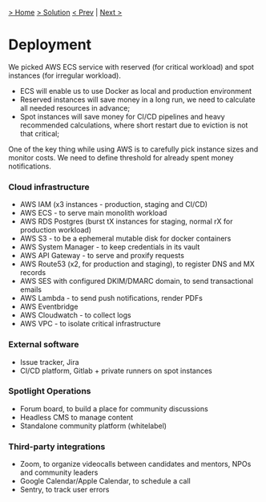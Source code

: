[> Home](../README.md)  [> Solution](README.md)
[< Prev]()  |  [Next >]()

# Deployment

We picked AWS ECS service with reserved (for critical workload) and spot instances (for irregular workload).

- ECS will enable us to use Docker as local and production environment
- Reserved instances will save money in a long run, we need to calculate all needed resources in advance;
- Spot instances will save money for CI/CD pipelines and heavy recommended calculations, where short restart due to eviction is not that critical;

One of the key thing while using AWS is to carefully pick instance sizes and monitor costs. We need to define threshold for already spent money notifications.

### Cloud infrastructure

- AWS IAM (x3 instances - production, staging and CI/CD)
- AWS ECS - to serve main monolith workload
- AWS RDS Postgres (burst tX instances for staging, normal rX for production workload)
- AWS S3 - to be a ephemeral mutable disk for docker containers
- AWS System Manager - to keep credentials in its vault
- AWS API Gateway - to serve and proxify requests
- AWS Route53 (x2, for production and staging), to register DNS and MX records
- AWS SES with configured DKIM/DMARC domain, to send transactional emails
- AWS Lambda - to send push notifications, render PDFs
- AWS Eventbridge
- AWS Cloudwatch - to collect logs
- AWS VPC - to isolate critical infrastructure

### External software

- Issue tracker, Jira
- CI/CD platform, Gitlab + private runners on spot instances

### Spotlight Operations

- Forum board, to build a place for community discussions
- Headless CMS to manage content
- Standalone community platform (whitelabel)

### Third-party integrations

- Zoom, to organize videocalls between candidates and mentors, NPOs and community leaders
- Google Calendar/Apple Calendar, to schedule a call
- Sentry, to track user errors
